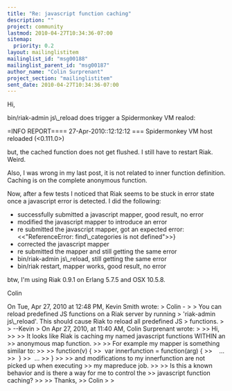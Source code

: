 ```yaml
---
title: "Re: javascript function caching"
description: ""
project: community
lastmod: 2010-04-27T10:34:36-07:00
sitemap:
  priority: 0.2
layout: mailinglistitem
mailinglist_id: "msg00188"
mailinglist_parent_id: "msg00187"
author_name: "Colin Surprenant"
project_section: "mailinglistitem"
sent_date: 2010-04-27T10:34:36-07:00
---
```



Hi,

bin/riak-admin js\\_reload does trigger a Spidermonkey VM realod:

=INFO REPORT==== 27-Apr-2010::12:12:12 ===
Spidermonkey VM host reloaded (&lt;0.111.0&gt;)

but, the cached function does not get flushed. I still have to restart
Riak. Weird.

Also, I was wrong in my last post, it is not related to inner function
definition. Caching is on the complete anonymous function.

Now, after a few tests I noticed that Riak seems to be stuck in error
state once a javascript error is detected. I did the following:

- successfully submitted a javascript mapper, good result, no error
- modified the javascript mapper to introduce an error
- re submitted the javascript mapper, got an expected error:
&lt;&lt;"ReferenceError: find\\_categories is not defined"&gt;&gt;}
- corrected the javascript mapper
- re submitted the mapper and still getting the same error
- bin/riak-admin js\\_reload, still getting the same error
- bin/riak restart, mapper works, good result, no error

btw, I'm using Riak 0.9.1 on Erlang 5.7.5 and OSX 10.5.8.

Colin

On Tue, Apr 27, 2010 at 12:48 PM, Kevin Smith  wrote:
&gt; Colin -
&gt;
&gt; You can reload predefined JS functions on a Riak server by running 
&gt; 'riak-admin js\\_reload'. This should cause Riak to reload all predefined JS 
&gt; functions.
&gt;
&gt; --Kevin
&gt; On Apr 27, 2010, at 11:40 AM, Colin Surprenant wrote:
&gt;
&gt;&gt; Hi,
&gt;&gt;
&gt;&gt; It looks like Riak is caching my named javascript functions WITHIN an
&gt;&gt; anonymous map function.
&gt;&gt;
&gt;&gt; For example my mapper is something similar to:
&gt;&gt;
&gt;&gt; function(v) {
&gt;&gt;  var innerfunction = function(arg) {
&gt;&gt;    ...
&gt;&gt;  }
&gt;&gt;  ...
&gt;&gt; }
&gt;&gt;
&gt;&gt; and modifications to my innerfunction are not picked up when executing
&gt;&gt; my mapreduce job.
&gt;&gt;
&gt;&gt; Is this a known behavior and is there a way for me to control the
&gt;&gt; javascript function caching?
&gt;&gt;
&gt;&gt; Thanks,
&gt;&gt; Colin
&gt;
&gt;

